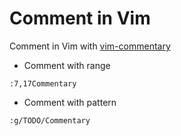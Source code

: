 # Comment in Vim

Comment in Vim with [vim-commentary](https://github.com/tpope/vim-commentary)

- Comment with range

```
:7,17Commentary
```

- Comment with pattern

```
:g/TODO/Commentary
```
